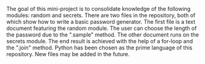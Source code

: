 The goal of this mini-project is to consolidate knowledge of the following modules: random and secrets.
There are two files in the repository, both of which show how to write a basic password generator.
The first file is a text document featuring the random module. The user can choose the length of the password due to the ".sample" method. 
The other document runs on the secrets module. The end result is achieved with the help of a for-loop and the ".join" method.
Python has been chosen as the prime language of this repository. New files may be added in the future.

